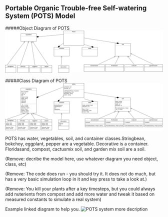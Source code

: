 ## **P**ortable **O**rganic **T**rouble-free **S**elf-watering System (**POTS**) Model

#####Object Diagram of POTS
![Object Diagram](../../images/Part5ObjectDiagram.png)

#####Class Diagram of POTS
![Class Diagram](../../images/Part5ClassDiagram.png)

POTS has water, vegetables, soil, and container classes.Stringbean, bokchoy, eggplant, pepper are a vegetable. Decorative is a container. Floridasand, compost, cactusmix soil, and garden mix soil are a soil.

(Remove: decribe the model here, use whatever diagram you need object, class, etc)

(Remove: The code does run - you should try it. It does not do much, but has a very basic 
simulation loop in it and key press to take a look at.)

(Remove: You kill your plants after a key timesteps, but you could always add nuterients
from compost and add more water and tweak it based on measured constants to simulate
a real system)


Example linked diagram to help you.
![POTS system](../../images/class_example_diagram.png)
more decription